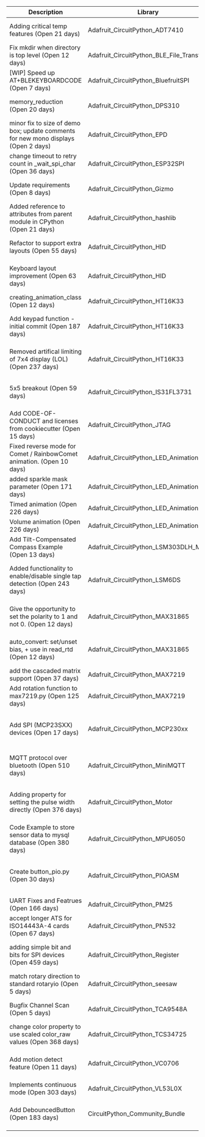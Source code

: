 | Description                                                                                   | Library                                  | HW  | Notes                                                                     |
|-----------------------------------------------------------------------------------------------|------------------------------------------|-----|---------------------------------------------------------------------------|
| Adding critical temp features (Open 21 days)                                                  | Adafruit_CircuitPython_ADT7410           | NO  | Wait until Scott came back from Vacations to review                       |
| Fix mkdir when directory is top level (Open 12 days)                                          | Adafruit_CircuitPython_BLE_File_Transfer | NO  | BLE related.                                                              |
| [WIP] Speed up AT+BLEKEYBOARDCODE (Open 7 days)                                               | Adafruit_CircuitPython_BluefruitSPI      | YES | We would need hardware to test                                            |
| memory_reduction (Open 20 days)                                                               | Adafruit_CircuitPython_DPS310            | NO  | Wait a little longer as code is included in the Funhouse                  |
| minor fix to size of demo box; update comments for new mono displays (Open 2 days)            | Adafruit_CircuitPython_EPD               | NO  | New, waiting MakerMelissa Answer                                          |
| change timeout to retry count in _wait_spi_char (Open 36 days)                                | Adafruit_CircuitPython_ESP32SPI          | OK  | Tested.Waiting answer from Brent                                          | 
| Update requirements (Open 8 days)                                                             | Adafruit_CircuitPython_Gizmo             | NO  | This is an internal work to do to have the library in Pypi                |
| Added reference to attributes from parent module in CPython (Open 21 days)                    | Adafruit_CircuitPython_hashlib           | NO  | Proposal: Close PR                                                        |
| Refactor to support extra layouts (Open 55 days)                                              | Adafruit_CircuitPython_HID               | NO  | Proposal. Close. Scott wants this in the community Library                |
| Keyboard layout improvement (Open 63 days)                                                    | Adafruit_CircuitPython_HID               | NO  | Proposal. Close. Scott want this to be included in the Community Library  |
| creating_animation_class (Open 12 days)                                                       | Adafruit_CircuitPython_HT16K33           | UNK | Waiting answer from MakerMellisa                                          |
| Add keypad function - initial commit (Open 187 days)                                          | Adafruit_CircuitPython_HT16K33           | NO  | To close: Code is not working and people involved is not responding       |
| Removed artifical limiting of 7x4 display (LOL) (Open 237 days)                               | Adafruit_CircuitPython_HT16K33           | NO  | Have not worked on this as Deshipu was kind in the not wanted the change  |
| 5x5 breakout (Open 59 days)                                                                   | Adafruit_CircuitPython_IS31FL3731        | NO  | lesamouraipourpre have done the PR so we could continue or make a new one                               |
| Add CODE-OF-CONDUCT and licenses from cookiecutter (Open 15 days)                             | Adafruit_CircuitPython_JTAG              | NO  | Waiting answer from Kattni                                                |
| Fixed reverse mode for Comet / RainbowComet animation. (Open 10 days)                         | Adafruit_CircuitPython_LED_Animation     | NO  | Kattni to work on this after                                              |
| added sparkle mask parameter  (Open 171 days)                                                 | Adafruit_CircuitPython_LED_Animation     | NO  | Kattni to work on this after                                              |
| Timed animation (Open 226 days)                                                               | Adafruit_CircuitPython_LED_Animation     | NO  | Kattni to work on this after                                              |
| Volume animation (Open 226 days)                                                              | Adafruit_CircuitPython_LED_Animation     | NO  | Kattni to work on this after                                              |
| Add Tilt-Compensated Compass Example (Open 13 days)                                           | Adafruit_CircuitPython_LSM303DLH_Mag     | NO  | Continue work on it                                                       |
| Added functionality to enable/disable single tap detection (Open 243 days)                    | Adafruit_CircuitPython_LSM6DS            | OK  | To close, changes were requested sep 22, people involved not answering after my ping                                                                         |
| Give the opportunity to set the polarity to 1 and not 0. (Open 12 days)                       | Adafruit_CircuitPython_MAX31865          | YES | sadly I fried my breakout. We would need hardware for this PR             | 
| auto_convert: set/unset bias, + use in read_rtd (Open 12 days)                                | Adafruit_CircuitPython_MAX31865          | YES | sadly I fried my breakout. We would need hardware for this PR             |
| add the cascaded matrix support (Open 37 days)                                                | Adafruit_CircuitPython_MAX7219           | YES | We will need Parts to test                                                |
| Add rotation function to max7219.py (Open 125 days)                                           | Adafruit_CircuitPython_MAX7219           | YES | We will need part                                                         |
| Add SPI (MCP23SXX) devices (Open 17 days)                                                     | Adafruit_CircuitPython_MCP230xx          | NO  | Proposal: in a dilemma, no hardware to test this, So I prefer this in an example than in the library                                                            |
| MQTT protocol over bluetooth (Open 510 days)                                                  | Adafruit_CircuitPython_MiniMQTT          | NO  | To Close, Scott and Brent suggested that this is better in a new library  |
| Adding property for setting the pulse width directly (Open 376 days)                          | Adafruit_CircuitPython_Motor             | NO  | Close, Changes were requested 6 months ago, not answer from People after recent Ping                                                                          |
| Code Example to store sensor data to mysql database (Open 380 days)                           | Adafruit_CircuitPython_MPU6050           | N/A | Proposal: Close, or add to community. Similar case to the Thermal Printer |
| Create button_pio.py (Open 30 days)                                                           | Adafruit_CircuitPython_PIOASM            | NO  | Proposal. To close, there is no answer from people involved. and changes were requested                                                                          |
| UART Fixes and Featrues (Open 166 days)                                                       | Adafruit_CircuitPython_PM25              | NO  | Re-request                                                                |
| accept longer ATS for ISO14443A-4 cards (Open 67 days)                                        | Adafruit_CircuitPython_PN532             | YES | We would need hardware to test                                            |
| adding simple bit and bits for SPI devices (Open 459 days)                                    | Adafruit_CircuitPython_Register          | OK  | Propose to close. Scott wants a different path, so this PR is not wanted  |
| match rotary direction to standard rotaryio (Open 5 days)                                     | Adafruit_CircuitPython_seesaw            | OK  | New. Waiting on Danh answer                                               |
| Bugfix Channel Scan (Open 5 days)                                                             | Adafruit_CircuitPython_TCA9548A          | OK  | After discussion with jerryn, and Carter we think is ready to close       |
| change color property to use scaled color_raw values (Open 368 days)                          | Adafruit_CircuitPython_TCS34725          | OK  | Proposal: Close, the algorithm is not right.                              |
| Add motion detect feature (Open 11 days)                                                      | Adafruit_CircuitPython_VC0706            | YES | We would need hardware to test this. Still a lot of work on the code side |
| Implements continuous mode (Open 303 days)                                                    | Adafruit_CircuitPython_VL53L0X           | NO  | Continue Working on this                                                  |
| Add DebouncedButton (Open 183 days)                                                           | CircuitPython_Community_Bundle           | NO  | Recommendation.Close PR. Functionality already present in other libraries |
